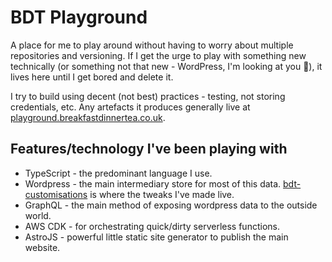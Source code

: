 # BDT Playground

A place for me to play around without having to worry about multiple repositories and versioning. If I get the urge to play with something new technically (or something not that new - WordPress, I'm looking at you 👀), it lives here until I get bored and delete it.

I try to build using decent (not best) practices - testing, not storing credentials, etc. Any artefacts it produces generally live at [playground.breakfastdinnertea.co.uk](https://playground.breakfastdinnertea.co.uk/).

## Features/technology I've been playing with

* TypeScript - the predominant language I use.
* Wordpress - the main intermediary store for most of this data. [bdt-customisations](https://github.com/SimonS/tdee-plaything/tree/master/packages/bdt-customisations) is where the tweaks I've made live.
* GraphQL - the main method of exposing wordpress data to the outside world.
* AWS CDK - for orchestrating quick/dirty serverless functions.
* AstroJS - powerful little static site generator to publish the main website.
